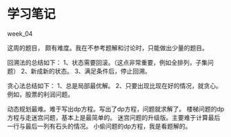 # 学习笔记

week_04

这周的题目， 颇有难度。我在不参考题解和讨论时，只能做出少量的题目。

回溯法的总结如下：
1、状态需要回滚。（这点非常重要，例如全排列，子集问题）
2、新成新的状态。
3、满足条件后，停止回溯。

贪心法总结如下：
1、总是局部最优解。
2、只要出现比现在好的情况，就贪心。例如，股票的利润问题。

动态规划最难。难于写出dp方程。写出了dp方程，问题就求解了。
楼梯问题的dp方程与走迷宫问题，基本上是最简单的。
迷宫问题的升级版。主要难于计算最后一行与最后一列有石头的情况。
小偷问题的dp方程，我是看题解的。


